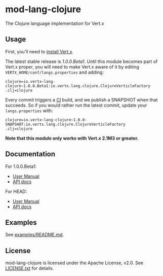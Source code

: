 # mod-lang-clojure

The Clojure language implementation for Vert.x

## Usage

First, you'll need to [install Vert.x](http://vertx.io/install.html).

The latest stable release is *1.0.0.Beta1*. Until this module becomes part
of Vert.x proper, you will need to make Vert.x aware of it by editing
`VERTX_HOME/conf/langs.properties` and adding:

    clojure=io.vertx~lang-clojure~1.0.0.Beta1:io.vertx.lang.clojure.ClojureVerticleFactory
    .clj=clojure


Every commit triggers a [CI](https://vertx.ci.cloudbees.com/job/vert.x-mod-lang-clojure/)
build, and we publish a SNAPSHOT when that succeeds. So if you would
rather run the latest commit, update your `langs.properties` with:

    clojure=io.vertx~lang-clojure~1.0.0-SNAPSHOT:io.vertx.lang.clojure.ClojureVerticleFactory
    .clj=clojure

**Note that this module only works with Vert.x 2.1M3 or greater.**

## Documentation

For 1.0.0.Beta1:

* [User Manual](https://github.com/vert-x/mod-lang-clojure/blob/1.0.0.Beta1/docs/core_manual_clojure.md)
* [API docs](http://vertx.io/mod-lang-clojure/docs/1.0.0.Beta1/index.html)

For HEAD:

* [User Manual](docs/core_manual_clojure.md)
* [API docs](https://vertx.ci.cloudbees.com/job/vert.x-mod-lang-clojure/lastSuccessfulBuild/artifact/api/target/html-docs/index.html)

## Examples

See [examples/README.md](examples/README.md).

## License

mod-lang-clojure is licensed under the Apache License, v2.0. See
[LICENSE.txt](LICENSE.txt) for details.
